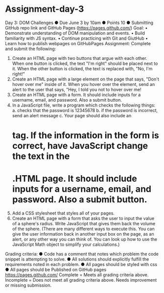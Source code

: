 # Assignment-day-3

Day 3: DOM Challenges
●	Due June 3 by 10am
●	 Points 10
●	 Submitting GitHub repo link and GitHub Pages (https://pages.github.com/)
Goal:
•	Demonstrate understanding of DOM manipulation and events. 
•	Build familiarity with JS syntax.
•	Continue practicing with Git and GiutHub
•	Learn how to publish webpages on GitHubPages
Assignment:
Complete and submit the following:
1.	Create an HTML page with two buttons that argue with each other. When one button is clicked, the text "I'm right" should be placed next to it. When the other button is clicked, the text is replaced with, "No, I'm right!"
2.	Create an HTML page with a large element on the page that says, "Don't hover over me" inside of it. When you hover over the element, send an alert to the user that says, "Hey, I told you not to hover over me!
3.	Create an HTML page with a form. It should include inputs for a username, email, and password. Also a submit button.
4.	In a JavaScript file, write a program which checks the following things:
a.	checks that the password is 12345678
b.	if the password is incorrect, send an alert message
c.	Your page should also include an <h1> tag. If the information in the form is correct, have JavaScript change the text in the <h1>.HTML page. It should include inputs for a username, email, and password. Also a submit button.
5.	Add a CSS stylesheet that styles all of your pages.
6.	Create an HTML page with a form that asks the user to input the value of a sphere's radius. Write JavaScript that gives them back the volume of the sphere. (There are many different ways to execute this. You can give the user information back in another input box on the page, as an alert, or any other way you can think of. You can look up how to use the JavaScript Math object to simplify your calculations.)

Grading criteria:
●	Code has a comment that notes which problem the code snippet is attempting to solve.
●	All solutions should explicitly fulfill the requirements noted in each problem.
●	All pages should be styled with css
●	All pages should be Published on GitHub pages https://pages.github.com/
Complete = Meets all grading criteria above.
Incomplete = Does not meet all grading criteria above. Needs improvement or missing submission.

